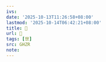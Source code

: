 ```yaml
---
ivs:
date: '2025-10-13T11:26:58+08:00'
lastmod: '2025-10-14T06:42:21+08:00'
title: 󰔩
url: 󰔩
tags: [世]
src: GHZR
note:
---
```

